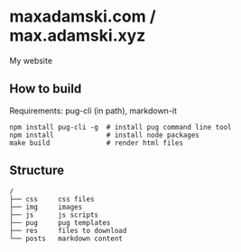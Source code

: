 # maxadamski.com / max.adamski.xyz

My website

## How to build

Requirements: pug-cli (in path), markdown-it

```
npm install pug-cli -g  # install pug command line tool
npm install             # install node packages
make build              # render html files
```

## Structure

```
/
├── css     css files
├── img     images
├── js      js scripts
├── pug     pug templates
├── res     files to download
└── posts   markdown content
```
